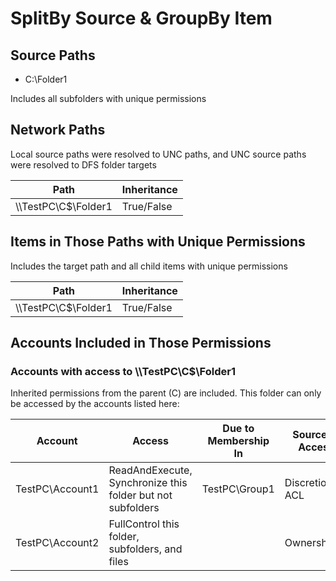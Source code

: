 # SplitBy Source & GroupBy Item

## Source Paths

- C:\Folder1

Includes all subfolders with unique permissions

## Network Paths

Local source paths were resolved to UNC paths, and UNC source paths were resolved to DFS folder targets

| Path | Inheritance |
|------|-------------|
| \\\\TestPC\\C$\\Folder1 | True/False |

## Items in Those Paths with Unique Permissions

Includes the target path and all child items with unique permissions

| Path | Inheritance |
|------|-------------|
| \\\\TestPC\\C$\\Folder1 | True/False |

## Accounts Included in Those Permissions

### Accounts with access to \\\\TestPC\\C$\\Folder1

Inherited permissions from the parent (C) are included. This folder can only be accessed by the accounts listed here:

| Account | Access | Due to Membership In | Source of Access | Account Property 1 | Account Property 2 | etc. |
|------|--------|----------------------|------------------|------------------|------------------|------------------|
| TestPC\\Account1 | ReadAndExecute, Synchronize this folder but not subfolders | TestPC\\Group1 | Discretionary ACL | - | - | ... |
| TestPC\\Account2 | FullControl this folder, subfolders, and files | | Ownership | - | - | ... |
